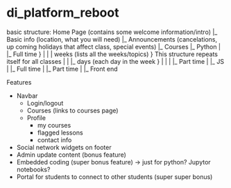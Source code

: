 # di_platform_reboot

basic structure: 
Home Page (contains some welcome information/intro)
|_ Basic info (location, what you will need)
|_ Announcements (cancelations, up coming holidays that affect class, special events)
|_ Courses
   |_ Python
   |  |_ Full time                                }
   |  |  | weeks (lists all the weeks/topics)     } This structure repeats itself for all classes
   |  |    |_ days (each day in the week          }
   |  |
   |  |_ Part time
   | 
   |_ JS
   |  |_ Full time
   |  |_ Part time
   |
   |_ Front end
  

Features
- Navbar
    - Login/logout
    - Courses (links to courses page)
    - Profile
        - my courses
        - flagged lessons
        - contact info
- Social network widgets on footer
- Admin update content (bonus feature)
- Embedded coding (super bonus feature) -> just for python? Jupytor notebooks?
- Portal for students to connect to other students (super super bonus)
